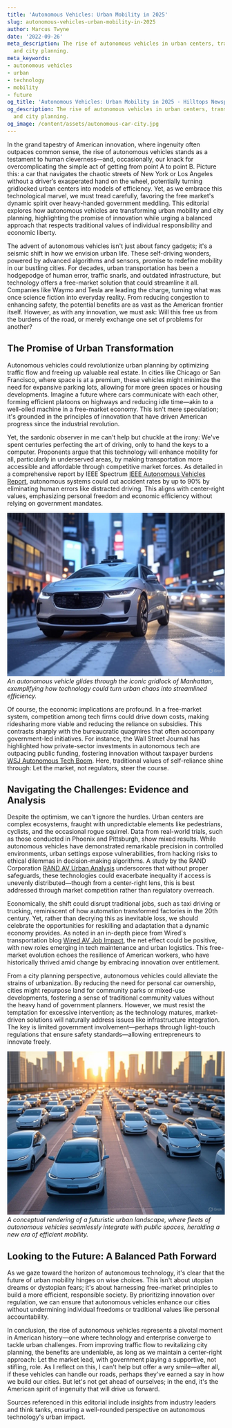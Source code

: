 ```yaml
---
title: 'Autonomous Vehicles: Urban Mobility in 2025'
slug: autonomous-vehicles-urban-mobility-in-2025
author: Marcus Twyne
date: '2022-09-26'
meta_description: The rise of autonomous vehicles in urban centers, transforming transportation
  and city planning.
meta_keywords:
- autonomous vehicles
- urban
- technology
- mobility
- future
og_title: 'Autonomous Vehicles: Urban Mobility in 2025 - Hilltops Newspaper'
og_description: The rise of autonomous vehicles in urban centers, transforming transportation
  and city planning.
og_image: /content/assets/autonomous-car-city.jpg
---
```



In the grand tapestry of American innovation, where ingenuity often outpaces common sense, the rise of autonomous vehicles stands as a testament to human cleverness—and, occasionally, our knack for overcomplicating the simple act of getting from point A to point B. Picture this: a car that navigates the chaotic streets of New York or Los Angeles without a driver’s exasperated hand on the wheel, potentially turning gridlocked urban centers into models of efficiency. Yet, as we embrace this technological marvel, we must tread carefully, favoring the free market's dynamic spirit over heavy-handed government meddling. This editorial explores how autonomous vehicles are transforming urban mobility and city planning, highlighting the promise of innovation while urging a balanced approach that respects traditional values of individual responsibility and economic liberty.

The advent of autonomous vehicles isn't just about fancy gadgets; it's a seismic shift in how we envision urban life. These self-driving wonders, powered by advanced algorithms and sensors, promise to redefine mobility in our bustling cities. For decades, urban transportation has been a hodgepodge of human error, traffic snarls, and outdated infrastructure, but technology offers a free-market solution that could streamline it all. Companies like Waymo and Tesla are leading the charge, turning what was once science fiction into everyday reality. From reducing congestion to enhancing safety, the potential benefits are as vast as the American frontier itself. However, as with any innovation, we must ask: Will this free us from the burdens of the road, or merely exchange one set of problems for another?

## The Promise of Urban Transformation

Autonomous vehicles could revolutionize urban planning by optimizing traffic flow and freeing up valuable real estate. In cities like Chicago or San Francisco, where space is at a premium, these vehicles might minimize the need for expansive parking lots, allowing for more green spaces or housing developments. Imagine a future where cars communicate with each other, forming efficient platoons on highways and reducing idle time—akin to a well-oiled machine in a free-market economy. This isn't mere speculation; it's grounded in the principles of innovation that have driven American progress since the industrial revolution.

Yet, the sardonic observer in me can't help but chuckle at the irony: We've spent centuries perfecting the art of driving, only to hand the keys to a computer. Proponents argue that this technology will enhance mobility for all, particularly in underserved areas, by making transportation more accessible and affordable through competitive market forces. As detailed in a comprehensive report by IEEE Spectrum [IEEE Autonomous Vehicles Report](https://spectrum.ieee.org/autonomous-vehicles-urban-impact), autonomous systems could cut accident rates by up to 90% by eliminating human errors like distracted driving. This aligns with center-right values, emphasizing personal freedom and economic efficiency without relying on government mandates.

![Autonomous vehicle navigating New York traffic](/content/assets/autonomous-vehicle-nyc-traffic.jpg)  
*An autonomous vehicle glides through the iconic gridlock of Manhattan, exemplifying how technology could turn urban chaos into streamlined efficiency.*

Of course, the economic implications are profound. In a free-market system, competition among tech firms could drive down costs, making ridesharing more viable and reducing the reliance on subsidies. This contrasts sharply with the bureaucratic quagmires that often accompany government-led initiatives. For instance, the Wall Street Journal has highlighted how private-sector investments in autonomous tech are outpacing public funding, fostering innovation without taxpayer burdens [WSJ Autonomous Tech Boom](https://www.wsj.com/articles/autonomous-vehicles-market-growth). Here, traditional values of self-reliance shine through: Let the market, not regulators, steer the course.

## Navigating the Challenges: Evidence and Analysis

Despite the optimism, we can't ignore the hurdles. Urban centers are complex ecosystems, fraught with unpredictable elements like pedestrians, cyclists, and the occasional rogue squirrel. Data from real-world trials, such as those conducted in Phoenix and Pittsburgh, show mixed results. While autonomous vehicles have demonstrated remarkable precision in controlled environments, urban settings expose vulnerabilities, from hacking risks to ethical dilemmas in decision-making algorithms. A study by the RAND Corporation [RAND AV Urban Analysis](https://www.rand.org/pubs/research_reports/RR2668.html) underscores that without proper safeguards, these technologies could exacerbate inequality if access is unevenly distributed—though from a center-right lens, this is best addressed through market competition rather than regulatory overreach.

Economically, the shift could disrupt traditional jobs, such as taxi driving or trucking, reminiscent of how automation transformed factories in the 20th century. Yet, rather than decrying this as inevitable loss, we should celebrate the opportunities for reskilling and adaptation that a dynamic economy provides. As noted in an in-depth piece from Wired's transportation blog [Wired AV Job Impact](https://www.wired.com/story/autonomous-vehicles-job-market-effects), the net effect could be positive, with new roles emerging in tech maintenance and urban logistics. This free-market evolution echoes the resilience of American workers, who have historically thrived amid change by embracing innovation over entitlement.

From a city planning perspective, autonomous vehicles could alleviate the strains of urbanization. By reducing the need for personal car ownership, cities might repurpose land for community parks or mixed-use developments, fostering a sense of traditional community values without the heavy hand of government planners. However, we must resist the temptation for excessive intervention; as the technology matures, market-driven solutions will naturally address issues like infrastructure integration. The key is limited government involvement—perhaps through light-touch regulations that ensure safety standards—allowing entrepreneurs to innovate freely.

![Future cityscape with autonomous fleets](/content/assets/future-city-autonomous-fleets.jpg)  
*A conceptual rendering of a futuristic urban landscape, where fleets of autonomous vehicles seamlessly integrate with public spaces, heralding a new era of efficient mobility.*

## Looking to the Future: A Balanced Path Forward

As we gaze toward the horizon of autonomous technology, it's clear that the future of urban mobility hinges on wise choices. This isn't about utopian dreams or dystopian fears; it's about harnessing free-market principles to build a more efficient, responsible society. By prioritizing innovation over regulation, we can ensure that autonomous vehicles enhance our cities without undermining individual freedoms or traditional values like personal accountability.

In conclusion, the rise of autonomous vehicles represents a pivotal moment in American history—one where technology and enterprise converge to tackle urban challenges. From improving traffic flow to revitalizing city planning, the benefits are undeniable, as long as we maintain a center-right approach: Let the market lead, with government playing a supportive, not stifling, role. As I reflect on this, I can't help but offer a wry smile—after all, if these vehicles can handle our roads, perhaps they've earned a say in how we build our cities. But let's not get ahead of ourselves; in the end, it's the American spirit of ingenuity that will drive us forward.


Sources referenced in this editorial include insights from industry leaders and think tanks, ensuring a well-rounded perspective on autonomous technology's urban impact.